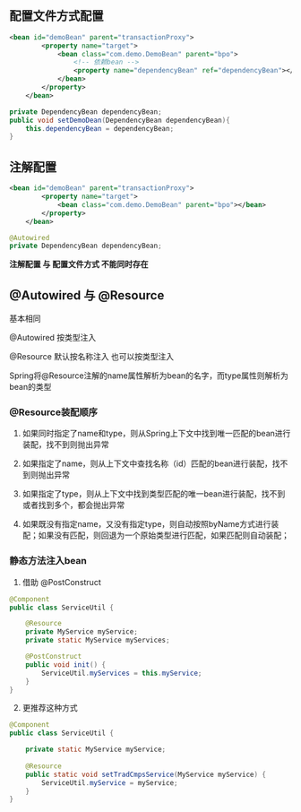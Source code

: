 ## 配置文件方式配置

```xml
<bean id="demoBean" parent="transactionProxy">
        <property name="target">
            <bean class="com.demo.DemoBean" parent="bpo">
                <!-- 依赖bean -->
                <property name="dependencyBean" ref="dependencyBean"></property>
            </bean>
        </property>
    </bean>
```

```java
private DependencyBean dependencyBean;
public void setDemoDean(DependencyBean dependencyBean){
    this.dependencyBean = dependencyBean;
}
```

## 注解配置

```xml
<bean id="demoBean" parent="transactionProxy">
        <property name="target">
            <bean class="com.demo.DemoBean" parent="bpo"></bean>
        </property>
    </bean>
```

```java
@Autowired
private DependencyBean dependencyBean;
```

**注解配置 与 配置文件方式 不能同时存在**

## @Autowired 与 @Resource

基本相同

@Autowired 按类型注入

@Resource 默认按名称注入 也可以按类型注入

Spring将@Resource注解的name属性解析为bean的名字，而type属性则解析为bean的类型

### @Resource装配顺序
1. 如果同时指定了name和type，则从Spring上下文中找到唯一匹配的bean进行装配，找不到则抛出异常

2. 如果指定了name，则从上下文中查找名称（id）匹配的bean进行装配，找不到则抛出异常

3. 如果指定了type，则从上下文中找到类型匹配的唯一bean进行装配，找不到或者找到多个，都会抛出异常

4. 如果既没有指定name，又没有指定type，则自动按照byName方式进行装配；如果没有匹配，则回退为一个原始类型进行匹配，如果匹配则自动装配；


### 静态方法注入bean

1. 借助 @PostConstruct

```java
@Component
public class ServiceUtil {

	@Resource
	private MyService myService;
	private static MyService myServices;

	@PostConstruct
	public void init() {
		ServiceUtil.myServices = this.myService;
	}
}
```

2.  更推荐这种方式

```java
@Component
public class ServiceUtil {

	private static MyService myService;
    
    @Resource
    public static void setTradCmpsService(MyService myService) {
        ServiceUtil.myService = myService;
    }
}
```